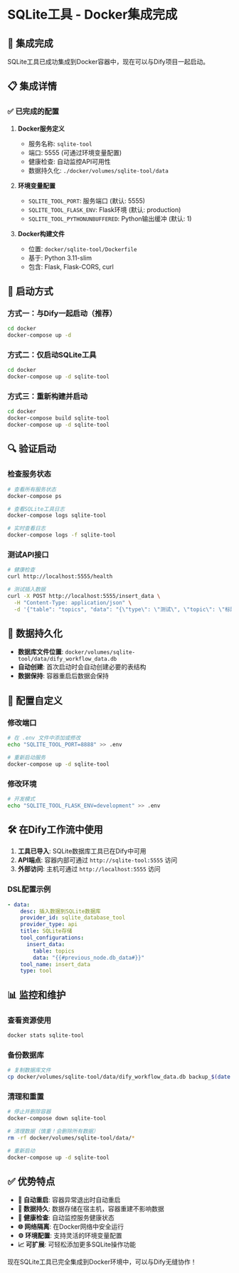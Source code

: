 # SQLite工具 - Docker集成完成

## 🎉 集成完成

SQLite工具已成功集成到Docker容器中，现在可以与Dify项目一起启动。

## 📋 集成详情

### ✅ 已完成的配置

1. **Docker服务定义**
   - 服务名称: `sqlite-tool`
   - 端口: 5555 (可通过环境变量配置)
   - 健康检查: 自动监控API可用性
   - 数据持久化: `./docker/volumes/sqlite-tool/data`

2. **环境变量配置**
   - `SQLITE_TOOL_PORT`: 服务端口 (默认: 5555)
   - `SQLITE_TOOL_FLASK_ENV`: Flask环境 (默认: production)
   - `SQLITE_TOOL_PYTHONUNBUFFERED`: Python输出缓冲 (默认: 1)

3. **Docker构建文件**
   - 位置: `docker/sqlite-tool/Dockerfile`
   - 基于: Python 3.11-slim
   - 包含: Flask, Flask-CORS, curl

## 🚀 启动方式

### 方式一：与Dify一起启动（推荐）
```bash
cd docker
docker-compose up -d
```

### 方式二：仅启动SQLite工具
```bash
cd docker
docker-compose up -d sqlite-tool
```

### 方式三：重新构建并启动
```bash
cd docker
docker-compose build sqlite-tool
docker-compose up -d sqlite-tool
```

## 🔍 验证启动

### 检查服务状态
```bash
# 查看所有服务状态
docker-compose ps

# 查看SQLite工具日志
docker-compose logs sqlite-tool

# 实时查看日志
docker-compose logs -f sqlite-tool
```

### 测试API接口
```bash
# 健康检查
curl http://localhost:5555/health

# 测试插入数据
curl -X POST http://localhost:5555/insert_data \
  -H "Content-Type: application/json" \
  -d '{"table": "topics", "data": "{\"type\": \"测试\", \"topic\": \"标题\", \"content\": \"内容\"}"}'
```

## 📁 数据持久化

- **数据库文件位置**: `docker/volumes/sqlite-tool/data/dify_workflow_data.db`
- **自动创建**: 首次启动时会自动创建必要的表结构
- **数据保持**: 容器重启后数据会保持

## 🔧 配置自定义

### 修改端口
```bash
# 在 .env 文件中添加或修改
echo "SQLITE_TOOL_PORT=8888" >> .env

# 重新启动服务
docker-compose up -d sqlite-tool
```

### 修改环境
```bash
# 开发模式
echo "SQLITE_TOOL_FLASK_ENV=development" >> .env
```

## 🛠 在Dify工作流中使用

1. **工具已导入**: SQLite数据库工具已在Dify中可用
2. **API端点**: 容器内部可通过 `http://sqlite-tool:5555` 访问
3. **外部访问**: 主机可通过 `http://localhost:5555` 访问

### DSL配置示例
```yaml
- data:
    desc: 插入数据到SQLite数据库
    provider_id: sqlite_database_tool
    provider_type: api
    title: SQLite存储
    tool_configurations:
      insert_data:
        table: topics
        data: "{{#previous_node.db_data#}}"
    tool_name: insert_data
    type: tool
```

## 📊 监控和维护

### 查看资源使用
```bash
docker stats sqlite-tool
```

### 备份数据库
```bash
# 复制数据库文件
cp docker/volumes/sqlite-tool/data/dify_workflow_data.db backup_$(date +%Y%m%d_%H%M%S).db
```

### 清理和重置
```bash
# 停止并删除容器
docker-compose down sqlite-tool

# 清理数据（慎重！会删除所有数据）
rm -rf docker/volumes/sqlite-tool/data/*

# 重新启动
docker-compose up -d sqlite-tool
```

## ✅ 优势特点

- **🔄 自动重启**: 容器异常退出时自动重启
- **💾 数据持久**: 数据存储在宿主机，容器重建不影响数据
- **🏥 健康检查**: 自动监控服务健康状态
- **🌐 网络隔离**: 在Docker网络中安全运行
- **⚙️ 环境配置**: 支持灵活的环境变量配置
- **📈 可扩展**: 可轻松添加更多SQLite操作功能

现在SQLite工具已完全集成到Docker环境中，可以与Dify无缝协作！